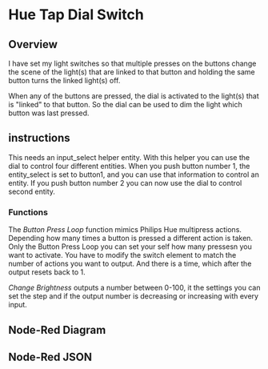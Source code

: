 # Hue Tap Dial Switch

## Overview
I have set my light switches so that multiple presses on the buttons change the scene of the light(s) that are linked to that button and holding the same button turns the linked light(s) off.

When any of the buttons are pressed, the dial is activated to the light(s) that is "linked" to that button. So the dial can be used to dim the light which button was last pressed.

## instructions

This needs an input_select helper entity. With this helper you can use the dial to control four different entities. When you push button number 1, the entity_select is set to button1, and you can use that information to control an entity. If you push button number 2 you can now use the dial to control second entity.

### Functions
The *Button Press Loop* function mimics Philips Hue multipress actions. Depending how many times a button is pressed a different action is taken. Only the Button Press Loop you can set your self how many pressesn you want to activate. You have to modify the switch element to match the number of actions you want to output. And there is a time, which after the output resets back to 1.

*Change Brightness* outputs a number between 0-100, it the settings you can set the step and if the output number is decreasing or increasing with every input.

## Node-Red Diagram

## Node-Red JSON
